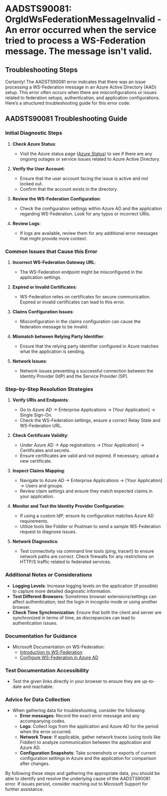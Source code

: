 
# AADSTS90081: OrgIdWsFederationMessageInvalid - An error occurred when the service tried to process a WS-Federation message. The message isn't valid.


## Troubleshooting Steps
Certainly! The AADSTS90081 error indicates that there was an issue processing a WS-Federation message in an Azure Active Directory (AAD) setup. This error often occurs when there are misconfigurations or issues related to federation setups, authentication, and application configurations. Here’s a structured troubleshooting guide for this error code:

## AADSTS90081 Troubleshooting Guide

### Initial Diagnostic Steps

1. **Check Azure Status**:
   - Visit the Azure status page ([Azure Status](https://status.azure.com/)) to see if there are any ongoing outages or service issues related to Azure Active Directory.

2. **Verify the User Account**:
   - Ensure that the user account facing the issue is active and not locked out.
   - Confirm that the account exists in the directory.

3. **Review the WS-Federation Configuration**:
   - Check the configuration settings within Azure AD and the application regarding WS-Federation. Look for any typos or incorrect URIs.

4. **Review Logs**:
   - If logs are available, review them for any additional error messages that might provide more context.

### Common Issues that Cause this Error

1. **Incorrect WS-Federation Gateway URL**:
   - The WS-Federation endpoint might be misconfigured in the application settings.

2. **Expired or Invalid Certificates**:
   - WS-Federation relies on certificates for secure communication. Expired or invalid certificates can lead to this error.

3. **Claims Configuration Issues**:
   - Misconfiguration in the claims configuration can cause the federation message to be invalid.

4. **Mismatch between Relying Party Identifier**:
   - Ensure that the relying party identifier configured in Azure matches what the application is sending.

5. **Network Issues**:
   - Network issues preventing a successful connection between the Identity Provider (IdP) and the Service Provider (SP).

### Step-by-Step Resolution Strategies

1. **Verify URIs and Endpoints**:
   - Go to Azure AD -> Enterprise Applications -> [Your Application] -> Single Sign-On.
   - Check the WS-Federation settings, ensure a correct Relay State and WS-Federation URL.

2. **Check Certificate Validity**:
   - Under Azure AD -> App registrations -> [Your Application] -> Certificates and secrets.
   - Ensure certificates are valid and not expired. If necessary, upload a new certificate.

3. **Inspect Claims Mapping**:
   - Navigate to Azure AD -> Enterprise Applications -> [Your Application] -> Users and groups.
   - Review claim settings and ensure they match expected claims in your application.

4. **Monitor and Test the Identity Provider Configuration**:
   - If using a custom IdP, ensure its configuration matches Azure AD requirements.
   - Utilize tools like Fiddler or Postman to send a sample WS-Federation request to diagnose issues.

5. **Network Diagnostics**:
   - Test connectivity via command line tools (ping, tracert) to ensure network paths are correct. Check firewalls for any restrictions on HTTP/S traffic related to federated services.

### Additional Notes or Considerations

- **Logging Levels**: Increase logging levels on the application (if possible) to capture more detailed diagnostic information.
- **Test Different Browsers**: Sometimes browser extensions/settings can affect authentication; test the login in incognito mode or using another browser.
- **Check Time Synchronization**: Ensure that both the client and server are synchronized in terms of time, as discrepancies can lead to authentication issues.

### Documentation for Guidance

- Microsoft Documentation on WS-Federation:
  - [Introduction to WS-Federation](https://docs.microsoft.com/en-us/azure/active-directory/develop/active-directory-ws-fed)
  - [Configure WS-Federation in Azure AD](https://docs.microsoft.com/en-us/azure/active-directory/develop/active-directory-ws-fed-tutorial)

### Test Documentation Accessibility

- Test the given links directly in your browser to ensure they are up-to-date and reachable.

### Advice for Data Collection

- When gathering data for troubleshooting, consider the following:
  - **Error messages**: Record the exact error message and any accompanying codes.
  - **Logs**: Collect logs from the application and Azure AD for the period when the error occurred.
  - **Network Trace**: If applicable, gather network traces (using tools like Fiddler) to analyze communication between the application and Azure AD.
  - **Configuration Snapshots**: Take screenshots or exports of current configuration settings in Azure and the application for comparison after changes.

By following these steps and gathering the appropriate data, you should be able to identify and resolve the underlying cause of the AADSTS90081 error. If issues persist, consider reaching out to Microsoft Support for further assistance.